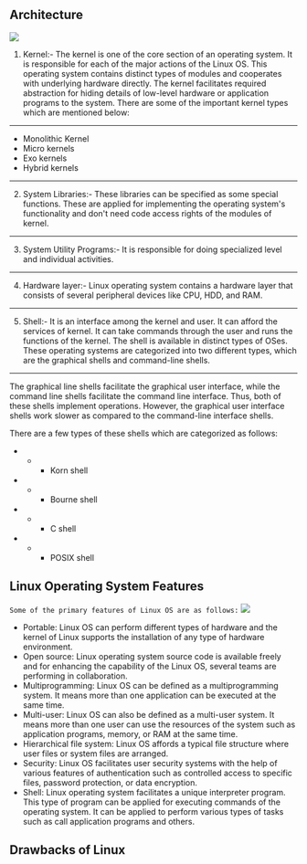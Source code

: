 ## Architecture
![](https://github.com/nu11secur1ty/Kernel-and-Types-of-kernels/blob/master/Architecture/architecture-of-linux.png)

1. Kernel:- The kernel is one of the core section of an operating system. It is responsible for each of the major actions of the Linux OS. This operating system contains distinct types of modules and cooperates with underlying hardware directly. The kernel facilitates required abstraction for hiding details of low-level hardware or application programs to the system. There are some of the important kernel types which are mentioned below:
-----------------------------------------
- Monolithic Kernel
- Micro kernels
- Exo kernels
- Hybrid kernels
-----------------------------------------

2. System Libraries:- These libraries can be specified as some special functions. These are applied for implementing the operating system's functionality and don't need code access rights of the modules of kernel.
-----------------------------------------
3. System Utility Programs:- It is responsible for doing specialized level and individual activities.
-----------------------------------------
4. Hardware layer:- Linux operating system contains a hardware layer that consists of several peripheral devices like CPU, HDD, and RAM.
-----------------------------------------
5. Shell:- It is an interface among the kernel and user. It can afford the services of kernel. It can take commands through the user and runs the functions of the kernel. The shell is available in distinct types of OSes. These operating systems are categorized into two different types, which are the graphical shells and command-line shells.
-----------------------------------------

The graphical line shells facilitate the graphical user interface, while the command line shells facilitate the command line interface. Thus, both of these shells implement operations. However, the graphical user interface shells work slower as compared to the command-line interface shells.

There are a few types of these shells which are categorized as follows:

- - - Korn shell
- - - Bourne shell
- - - C shell
- - - POSIX shell

## Linux Operating System Features
`Some of the primary features of Linux OS are as follows:`
![](https://github.com/nu11secur1ty/Kernel-and-Types-of-kernels/blob/master/Architecture/architecture-of-linux2.png)

- Portable: Linux OS can perform different types of hardware and the kernel of Linux supports the installation of any type of hardware environment.
- Open source: Linux operating system source code is available freely and for enhancing the capability of the Linux OS, several teams are performing in collaboration.
- Multiprogramming: Linux OS can be defined as a multiprogramming system. It means more than one application can be executed at the same time.
- Multi-user: Linux OS can also be defined as a multi-user system. It means more than one user can use the resources of the system such as application programs, memory, or RAM at the same time.
- Hierarchical file system: Linux OS affords a typical file structure where user files or system files are arranged.
- Security: Linux OS facilitates user security systems with the help of various features of authentication such as controlled access to specific files, password protection, or data encryption.
- Shell: Linux operating system facilitates a unique interpreter program. This type of program can be applied for executing commands of the operating system. It can be applied to perform various types of tasks such as call application programs and others.

## Drawbacks of Linux

